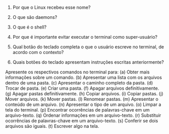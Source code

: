 1. Por que o Linux recebeu esse nome?

2. O que são daemons?

3. O que é o shell?

4. Por que é importante evitar executar o terminal como super-usuário?

5. Qual botão do teclado completa o que o usuário escreve no terminal, de acordo com o contexto?

6. Quais botões do teclado apresentam instruções escritas anteriormente?

Apresente os respectivos comandos no terminal para: (a) Obter mais informações sobre um comando. (b) Apresentar uma lista com os arquivos dentro de uma pasta. (c) Apresentar o caminho completo da pasta. (d) Trocar de pasta. (e) Criar uma pasta. (f) Apagar arquivos definitivamente. (g) Apagar pastas definitivamente. (h) Copiar arquivos. (i) Copiar pastas. (j) Mover arquivos. (k) Mover pastas. (l) Renomear pastas. (m) Apresentar o conteúdo de um arquivo. (n) Apresentar o tipo de um arquivo. (o) Limpar a tela do terminal. (p) Encontrar ocorrências de palavras-chave em um arquivo-texto. (q) Ordenar informações em um arquivo-texto. (r) Substituir ocorrências de palavras-chave em um arquivo-texto. (s) Conferir se dois arquivos são iguais. (t) Escrever algo na tela.
